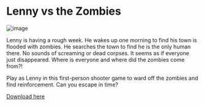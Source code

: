 # Lenny vs the Zombies

![image](https://pasteboard.co/1Z0DIwfai.png)

Lenny is having a rough week. He wakes up one morning to find his town is flooded with zombies. He searches the town to find he is the only human there. No sounds of screaming or dead corpses. It seems as if everyone just disappeared. Where is everyone and where did the zombies come from?!

Play as Lenny in this first-person shooter game to ward off the zombies and find reinforcement. Can you escape in time?

[Download here](https://jenktam.itch.io/lenny-vs-the-zombies)